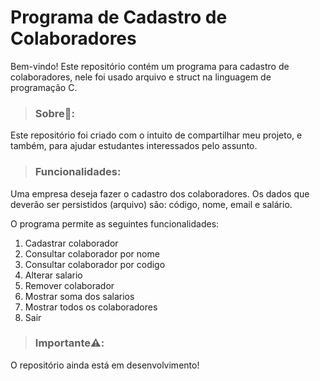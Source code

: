 # Programa de Cadastro de Colaboradores

Bem-vindo! Este repositório contém um programa para cadastro de colaboradores, nele foi usado arquivo e struct na linguagem de programação C.

> ### Sobre📃:

Este repositório foi criado com o intuito de compartilhar meu projeto, e também, para ajudar estudantes interessados pelo assunto.

> ### Funcionalidades:

Uma empresa deseja fazer o cadastro dos colaboradores. Os dados que deverão ser persistidos (arquivo) são: código, nome, email e salário.

O programa permite as seguintes funcionalidades:

1) Cadastrar colaborador
2) Consultar colaborador por nome
3) Consultar colaborador por codigo
4) Alterar salario
5) Remover colaborador
6) Mostrar soma dos salarios
7) Mostrar todos os colaboradores
0) Sair

> ### Importante⚠️:

O repositório ainda está em desenvolvimento!



